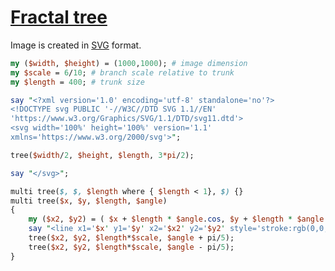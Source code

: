 [1]: https://rosettacode.org/wiki/Fractal_tree

# [Fractal tree][1]


Image is created in [SVG](https://en.wikipedia.org/wiki/SVG) format.

```perl
my ($width, $height) = (1000,1000); # image dimension
my $scale = 6/10; # branch scale relative to trunk
my $length = 400; # trunk size

say "<?xml version='1.0' encoding='utf-8' standalone='no'?>
<!DOCTYPE svg PUBLIC '-//W3C//DTD SVG 1.1//EN' 
'https://www.w3.org/Graphics/SVG/1.1/DTD/svg11.dtd'>
<svg width='100%' height='100%' version='1.1'
xmlns='https://www.w3.org/2000/svg'>";

tree($width/2, $height, $length, 3*pi/2);

say "</svg>";

multi tree($, $, $length where { $length < 1}, $) {}
multi tree($x, $y, $length, $angle)
{
	my ($x2, $y2) = ( $x + $length * $angle.cos, $y + $length * $angle.sin);
	say "<line x1='$x' y1='$y' x2='$x2' y2='$y2' style='stroke:rgb(0,0,0);stroke-width:1'/>";
	tree($x2, $y2, $length*$scale, $angle + pi/5);
	tree($x2, $y2, $length*$scale, $angle - pi/5);
}
```
